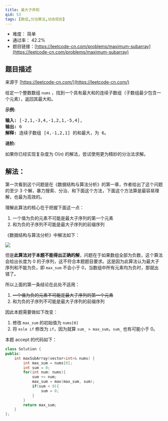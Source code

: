 ```yaml
---
title: 最大子序和
qid: 53
tags: [数组,分治算法,动态规划]
---
```



- 难度： 简单
- 通过率： 42.2%
- 题目链接：[https://leetcode-cn.com/problems/maximum-subarray](https://leetcode-cn.com/problems/maximum-subarray)


## 题目描述

来源于 [https://leetcode-cn.com/](https://leetcode-cn.com/)

<p>给定一个整数数组 <code>nums</code>&nbsp;，找到一个具有最大和的连续子数组（子数组最少包含一个元素），返回其最大和。</p>

<p><strong>示例:</strong></p>

<pre><strong>输入:</strong> [-2,1,-3,4,-1,2,1,-5,4],
<strong>输出:</strong> 6
<strong>解释:</strong>&nbsp;连续子数组&nbsp;[4,-1,2,1] 的和最大，为&nbsp;6。
</pre>

<p><strong>进阶:</strong></p>

<p>如果你已经实现复杂度为 O(<em>n</em>) 的解法，尝试使用更为精妙的分治法求解。</p>


## 解法：

第一次看到这个问题是在《数据结构与算法分析》的第一章，作者给出了这个问题的至少 3 个解，暴力搜索、分治、和下面这个方法，下面这个方法算是最容易理解，也最为高效的。

理解此算法的核心在于把握下面这一点：

1. 一个值为负的元素不可能是最大子序列的第一个元素
2. 和为负的子序列不可能是最大子序列的前缀序列

《数据结构与算法分析》中解法如下：

![](../images/max_sub_array.jpg)

但是**此算法对于本题不能得出正确的解**，问题在于如果数组全部为负数，这个算法会给出长度为 0 的子序列，这不符合本题题目要求。这是因为此算法认为最大子序列和不能为负，即 `max_sum` 不会小于 0，当数组中所有元素均为负时，那就出错了。

所以上面的第一条结论在此处不适用：

1. ~~一个值为负的元素不可能是最大子序列的第一个元素~~
2. 和为负的子序列不可能是最大子序列的前缀序列

因此本题需要做如下改变：

1. 修改 `max_sum` 的初始值为 `nums[0]`
2. 将 `esle if` 修改为 `if`，因为就算 `sum_ > max_sum`，`sum_` 也有可能小于 0。

本题 accept 的代码如下：


```c++
class Solution {
public:
    int maxSubArray(vector<int>& nums) {
        int max_sum = nums[0];
        int sum = 0;
        for(int num: nums){
            sum += num;
            max_sum = max(max_sum, sum);
            if(sum < 0){
                sum = 0;
            }
        }
        return max_sum;
    }
};
```